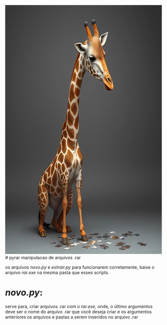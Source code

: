 <img src="capa.jpg" style="width: 100%; height: 800px;">
# pyrar
manipulacao de arquivos .rar

os arquivos *novo.py* e *extrair.py* para funcionarem corretamente, baixe o arquivo *rar.exe* na mesma pasta que esses scripts.

# *novo.py*:
serve para, criar arquivos .rar com o *rar.exe*, onde, o último argumentos deve ser o nome do arquivo .rar que você deseja criar e
os argumentos anteriores os arquivos e pastas a serem inseridos no arquivo .rar
